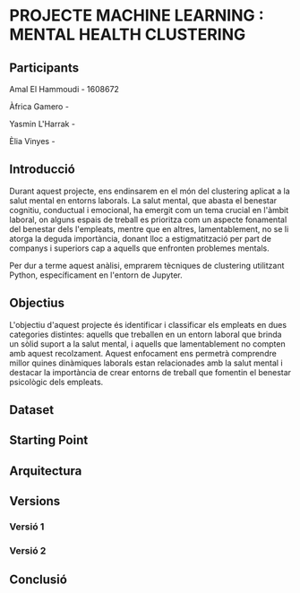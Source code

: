# PROJECTE MACHINE LEARNING : MENTAL HEALTH CLUSTERING

## Participants
Amal El Hammoudi - 1608672

Àfrica Gamero - 

Yasmin L'Harrak - 

Èlia Vinyes -

## Introducció
Durant aquest projecte, ens endinsarem en el món del clustering aplicat a la salut mental en entorns laborals. La salut mental, que abasta el benestar cognitiu, conductual i emocional, ha emergit com un tema crucial en l'àmbit laboral, on alguns espais de treball es prioritza com un aspecte fonamental del benestar dels l'empleats, mentre que en altres, lamentablement, no se li atorga la deguda importància, donant lloc a estigmatització per part de companys i superiors cap a aquells que enfronten problemes mentals.

Per dur a terme aquest anàlisi, emprarem tècniques de clustering utilitzant Python, específicament en l'entorn de Jupyter.


## Objectius

L'objectiu d'aquest projecte és identificar i classificar els empleats en dues categories distintes: aquells que treballen en un entorn laboral que brinda un sòlid suport a la salut mental, i aquells que lamentablement no compten amb aquest recolzament. Aquest enfocament ens permetrà comprendre millor quines dinàmiques laborals estan relacionades amb la salut mental i destacar la importància de crear entorns de treball que fomentin el benestar psicològic dels empleats. 


## Dataset

## Starting Point


## Arquitectura

## Versions

### Versió 1


### Versió 2


## Conclusió
